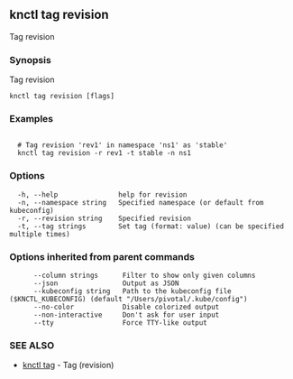 ## knctl tag revision

Tag revision

### Synopsis

Tag revision

```
knctl tag revision [flags]
```

### Examples

```

  # Tag revision 'rev1' in namespace 'ns1' as 'stable'
  knctl tag revision -r rev1 -t stable -n ns1
```

### Options

```
  -h, --help               help for revision
  -n, --namespace string   Specified namespace (or default from kubeconfig)
  -r, --revision string    Specified revision
  -t, --tag strings        Set tag (format: value) (can be specified multiple times)
```

### Options inherited from parent commands

```
      --column strings      Filter to show only given columns
      --json                Output as JSON
      --kubeconfig string   Path to the kubeconfig file ($KNCTL_KUBECONFIG) (default "/Users/pivotal/.kube/config")
      --no-color            Disable colorized output
      --non-interactive     Don't ask for user input
      --tty                 Force TTY-like output
```

### SEE ALSO

* [knctl tag](knctl_tag.md)	 - Tag (revision)

